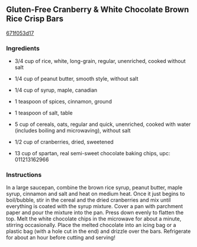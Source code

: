 ## Gluten-Free Cranberry & White Chocolate Brown Rice Crisp Bars

[671f053d17](http://tastykitchen.com/recipes/desserts/gluten-free-cranberry-white-chocolate-brown-rice-crisp-bars/)

### Ingredients

 - 3/4 cup of rice, white, long-grain, regular, unenriched, cooked without salt

 - 1/4 cup of peanut butter, smooth style, without salt

 - 1/4 cup of syrup, maple, canadian

 - 1 teaspoon of spices, cinnamon, ground

 - 1 teaspoon of salt, table

 - 5 cup of cereals, oats, regular and quick, unenriched, cooked with water (includes boiling and microwaving), without salt

 - 1/2 cup of cranberries, dried, sweetened

 - 13 cup of spartan, real semi-sweet chocolate baking chips, upc: 011213162966

### Instructions

In a large saucepan, combine the brown rice syrup, peanut butter, maple syrup, cinnamon and salt and heat on medium heat. Once it just begins to boil/bubble, stir in the cereal and the dried cranberries and mix until everything is coated with the syrup mixture. Cover a pan with parchment paper and pour the mixture into the pan. Press down evenly to flatten the top. Melt the white chocolate chips in the microwave for about a minute, stirring occasionally. Place the melted chocolate into an icing bag or a plastic bag (with a hole cut in the end) and drizzle over the bars. Refrigerate for about an hour before cutting and serving!